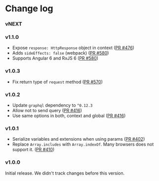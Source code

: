 # Change log

### vNEXT

### v1.1.0

* Expose `response: HttpResponse` object in context ([PR #476](https://github.com/apollographql/apollo-angular/pull/476))
* Adds `sideEffects: false` (webpack) ([PR #580](https://github.com/apollographql/apollo-angular/pull/580))
* Supports Angular 6 and RxJS 6 ([PR #580](https://github.com/apollographql/apollo-angular/pull/580))

### v1.0.3

* Fix return type of `request` method ([PR #570](https://github.com/apollographql/apollo-angular/pull/570))

### v1.0.2

* Update `graphql` dependency to `^0.12.3`
* Allow not to send query
  ([PR #416](https://github.com/apollographql/apollo-angular/pull/416))
* Use same options in both, context and global
  ([PR #416](https://github.com/apollographql/apollo-angular/pull/416))

### v1.0.1

* Serialize variables and extensions when using params
  ([PR #402](https://github.com/apollographql/apollo-angular/pull/402))
* Replace `Array.includes` with `Array.indexOf`. Many browsers does not support
  it. ([PR #410](https://github.com/apollographql/apollo-angular/pull/410))

### v1.0.0

Initial release. We didn't track changes before this version.
